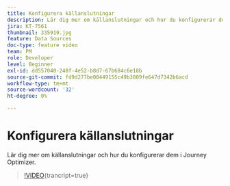 ```yaml
---
title: Konfigurera källanslutningar
description: Lär dig mer om källanslutningar och hur du konfigurerar dem i Journey Optimizer.
jira: KT-7561
thumbnail: 335919.jpg
feature: Data Sources
doc-type: feature video
team: PM
role: Developer
level: Beginner
exl-id: dd557040-248f-4e52-b8d7-67b684c6e18b
source-git-commit: fd9d277be00449155c49b3809fe647d7342b6acd
workflow-type: tm+mt
source-wordcount: '32'
ht-degree: 0%

---
```


# Konfigurera källanslutningar

Lär dig mer om källanslutningar och hur du konfigurerar dem i Journey Optimizer.

>[!VIDEO](https://video.tv.adobe.com/v/335919?quality=12&learn=on){trancript=true}
